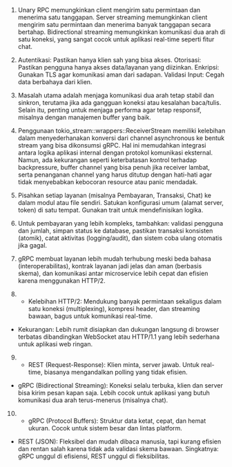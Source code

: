 1. Unary RPC memungkinkan client mengirim satu permintaan dan menerima satu tanggapan. Server streaming memungkinkan client mengirim satu permintaan dan menerima banyak tanggapan secara bertahap. Bidirectional streaming memungkinkan komunikasi dua arah di satu koneksi, yang sangat cocok untuk aplikasi real-time seperti fitur chat.

2. Autentikasi: Pastikan hanya klien sah yang bisa akses.
Otorisasi: Pastikan pengguna hanya akses data/layanan yang diizinkan.
Enkripsi: Gunakan TLS agar komunikasi aman dari sadapan.
Validasi Input: Cegah data berbahaya dari klien.


3. Masalah utama adalah menjaga komunikasi dua arah tetap stabil dan sinkron, terutama jika ada gangguan koneksi atau kesalahan baca/tulis. Selain itu, penting untuk menjaga performa agar tetap responsif, misalnya dengan manajemen buffer yang baik.

4. Penggunaan tokio_stream::wrappers::ReceiverStream memiliki kelebihan dalam menyederhanakan konversi dari channel asynchronous ke bentuk stream yang bisa dikonsumsi gRPC. Hal ini memudahkan integrasi antara logika aplikasi internal dengan protokol komunikasi eksternal. Namun, ada kekurangan seperti keterbatasan kontrol terhadap backpressure, buffer channel yang bisa penuh jika receiver lambat, serta penanganan channel yang harus ditutup dengan hati-hati agar tidak menyebabkan kebocoran resource atau panic mendadak.

5. Pisahkan setiap layanan (misalnya Pembayaran, Transaksi, Chat) ke dalam modul atau file sendiri. Satukan konfigurasi umum (alamat server, token) di satu tempat. Gunakan trait untuk mendefinisikan logika.

6. Untuk pembayaran yang lebih kompleks, tambahkan: validasi pengguna dan jumlah, simpan status ke database, pastikan transaksi konsisten (atomik), catat aktivitas (logging/audit), dan sistem coba ulang otomatis jika gagal.

7. gRPC membuat layanan lebih mudah terhubung meski beda bahasa (interoperabilitas), kontrak layanan jadi jelas dan aman (berbasis skema), dan komunikasi antar microservice lebih cepat dan efisien karena menggunakan HTTP/2.

8. * Kelebihan HTTP/2: Mendukung banyak permintaan sekaligus dalam satu koneksi (multiplexing), kompresi header, dan streaming bawaan, bagus untuk komunikasi real-time.
* Kekurangan: Lebih rumit disiapkan dan dukungan langsung di browser terbatas dibandingkan WebSocket atau HTTP/1.1 yang lebih sederhana untuk aplikasi web ringan.

9. * REST (Request-Response): Klien minta, server jawab. Untuk real-time, biasanya mengandalkan polling yang tidak efisien.
* gRPC (Bidirectional Streaming): Koneksi selalu terbuka, klien dan server bisa kirim pesan kapan saja. Lebih cocok untuk aplikasi yang butuh komunikasi dua arah terus-menerus (misalnya chat).

10. * gRPC (Protocol Buffers): Struktur data ketat, cepat, dan hemat ukuran. Cocok untuk sistem besar dan lintas platform.
* REST (JSON): Fleksibel dan mudah dibaca manusia, tapi kurang efisien dan rentan salah karena tidak ada validasi skema bawaan. Singkatnya: gRPC unggul di efisiensi, REST unggul di fleksibilitas.
